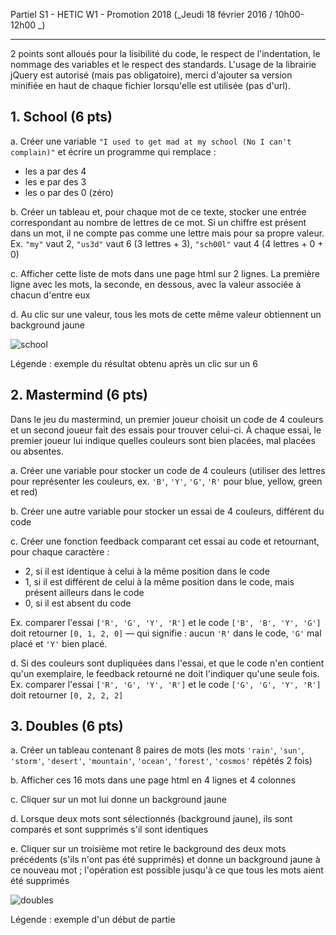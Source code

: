 Partiel S1 - HETIC W1 - Promotion 2018 (_Jeudi 18 février 2016 / 10h00-12h00 _)

---

2 points sont alloués pour la lisibilité du code, le respect de l'indentation, le nommage des variables et le respect des standards. L'usage de la librairie jQuery est autorisé (mais pas obligatoire), merci d'ajouter sa version minifiée en haut de chaque fichier lorsqu'elle est utilisée (pas d'url).

## 1. School (6 pts)

a. Créer une variable `"I used to get mad at my school (No I can't complain)"` et écrire un programme qui remplace :
* les a par des 4
* les e par des 3
* les o par des 0 (zéro)

b. Créer un tableau et, pour chaque mot de ce texte, stocker une entrée correspondant au nombre de lettres de ce mot. Si un chiffre est présent dans un mot, il ne compte pas comme une lettre mais pour sa propre valeur. Ex. `"my"` vaut 2, `"us3d"` vaut 6 (3 lettres + 3), `"sch00l"` vaut 4 (4 lettres + 0 + 0)

c. Afficher cette liste de mots dans une page html sur 2 lignes. La première ligne avec les mots, la seconde, en dessous, avec la valeur associée à chacun d'entre eux

d. Au clic sur une valeur, tous les mots de cette même valeur obtiennent un background jaune

![school](https://cloud.githubusercontent.com/assets/606754/12701684/5a8dd32e-c811-11e5-8b17-8bf48acf826c.png)

Légende : exemple du résultat obtenu après un clic sur un 6

## 2. Mastermind (6 pts)

Dans le jeu du mastermind, un premier joueur choisit un code de 4 couleurs et un second joueur fait des essais pour trouver celui-ci. À chaque essai, le premier joueur lui indique quelles couleurs sont bien placées, mal placées ou absentes.

a. Créer une variable pour stocker un code de 4 couleurs (utiliser des lettres pour représenter les couleurs, ex. `'B'`, `'Y'`, `'G'`, `'R'` pour blue, yellow, green et red)

b. Créer une autre variable pour stocker un essai de 4 couleurs, différent du code

c. Créer une fonction feedback comparant cet essai au code et retournant, pour chaque caractère :
* 2, si il est identique à celui à la même position dans le code
* 1, si il est différent de celui à la même position dans le code, mais présent ailleurs dans le code
* 0, si il est absent du code

Ex. comparer l'essai `['R', 'G', 'Y', 'R']` et le code `['B', 'B', 'Y', 'G']` doit retourner `[0, 1, 2, 0]` — qui signifie : aucun `'R'` dans le code, `'G'` mal placé et `'Y'` bien placé.

d. Si des couleurs sont dupliquées dans l'essai, et que le code n'en contient qu'un exemplaire, le feedback retourné ne doit l'indiquer qu'une seule fois. Ex. comparer l'essai `['R', 'G', 'Y', 'R']` et le code `['G', 'G', 'Y', 'R']` doit retourner `[0, 2, 2, 2]`

## 3. Doubles (6 pts)

a. Créer un tableau contenant 8 paires de mots (les mots `'rain'`, `'sun'`, `'storm'`, `'desert'`, `'mountain'`, `'ocean'`, `'forest'`, `'cosmos'` répétés 2 fois)

b. Afficher ces 16 mots dans une page html en 4 lignes et 4 colonnes

c. Cliquer sur un mot lui donne un background jaune

d. Lorsque deux mots sont sélectionnés (background jaune), ils sont comparés et sont supprimés s'il sont identiques

e. Cliquer sur un troisième mot retire le background des deux mots précédents (s'ils n'ont pas été supprimés) et donne un background jaune à ce nouveau mot ; l'opération est possible jusqu'à ce que tous les mots aient été supprimés

![doubles](https://cloud.githubusercontent.com/assets/606754/12701707/d0cb8a68-c811-11e5-9f6b-a4a36927efd8.png)

Légende : exemple d'un début de partie
